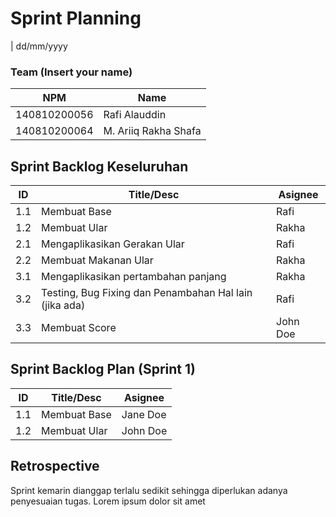 # Sprint Planning 
| dd/mm/yyyy

### Team (Insert your name)
| NPM           | Name                 |
| ------------- |----------------------|
| 140810200056  | Rafi Alauddin        |
| 140810200064  | M. Ariiq Rakha Shafa |


## Sprint Backlog Keseluruhan 
| ID  | Title/Desc | Asignee | 
| --- | ---------- | ------- | 
| 1.1 | Membuat Base | Rafi | 
| 1.2 | Membuat Ular | Rakha |
| 2.1 | Mengaplikasikan Gerakan Ular | Rafi |
| 2.2 | Membuat Makanan Ular | Rakha |
| 3.1 | Mengaplikasikan pertambahan panjang | Rakha |
| 3.2 | Testing, Bug Fixing dan Penambahan Hal lain (jika ada) | Rafi |
| 3.3 | Membuat Score | John Doe |

## Sprint Backlog Plan (Sprint 1)
| ID  | Title/Desc | Asignee | 
| --- | ---------- | ------- | 
| 1.1 | Membuat Base | Jane Doe | 
| 1.2 | Membuat Ular | John Doe |

## Retrospective 

Sprint kemarin dianggap terlalu sedikit sehingga diperlukan adanya penyesuaian tugas. Lorem ipsum dolor sit amet
